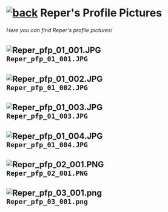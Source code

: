 #  [![back](https://cdn.discordapp.com/emojis/887168885747511396?size=32)](https://reper2.github.io/Downloadable-Files/pfp) Reper's Profile Pictures
###### Here you can find Reper's profile pictures!

![Reper_pfp_01_001.JPG](https://cdn.discordapp.com/attachments/888230424625680515/888230604905279488/Reper_pfp_01_001.JPG)  
`Reper_pfp_01_001.JPG`  
---
![Reper_pfp_01_002.JPG](https://cdn.discordapp.com/attachments/888230424625680515/888230608545919066/Reper_pfp_01_002.JPG)  
`Reper_pfp_01_002.JPG`  
---
![Reper_pfp_01_003.JPG](https://cdn.discordapp.com/attachments/888230424625680515/888230613902061578/Reper_pfp_01_003.JPG)  
`Reper_pfp_01_003.JPG`  
---
![Reper_pfp_01_004.JPG](https://cdn.discordapp.com/attachments/888230424625680515/888230612605992990/Reper_pfp_01_004.JPG)  
`Reper_pfp_01_004.JPG`  
---
![Reper_pfp_02_001.PNG](https://cdn.discordapp.com/attachments/888230424625680515/888230639738966036/Reper_pfp_02_001.PNG)  
`Reper_pfp_02_001.PNG`  
---
![Reper_pfp_03_001.png](https://images-ext-2.discordapp.net/external/mFVVRJ8fEgKJO9RoGAvXGzY2WxrV6osMdQIgyKTGiic/%3Fsize%3D256/https/cdn.discordapp.com/avatars/786840501454241803/13c9d803354c174b6f5e5da7924f3448.png)  
`Reper_pfp_03_001.png`  
---
